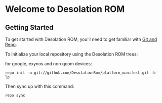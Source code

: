 Welcome to Desolation ROM
===================


Getting Started
---------------

To get started with Desolation ROM, you'll need to get familiar with
[Git and Repo](http://source.android.com/download/using-repo).

To initialize your local repository using the Desolation ROM trees:

for google, exynos and non qcom devices:

	repo init -u git://github.com/DesolationRom/platform_manifest.git -b lp

Then sync up with this command:

	repo sync
